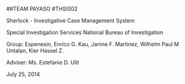 ##TEAM PAYASO
#THSIS02

Sherlock - Investigative Case Management System

Special Investigation Services
National Bureau of Investigation
 

Group:
Espenesin, Enrico G.
Kau, Janine F.
Martinez, Wilhelm Paul M
Untalan, Kier Hassel Z.

Adviser:
Ms. Estefanie D. Ulit

July 25, 2014
